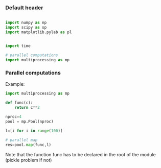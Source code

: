 
### Default header

```python

import numpy as np
import scipy as sp
import matplotlib.pylab as pl


import time

# parallel computations
import multiprocessing as mp

```

### Parallel computations

Example:

```python
import multiprocessing as mp

def func(c):
    return c**2
    
nproc=4
pool = mp.Pool(nproc)

l=[i for i in range(100)]

# parallel map
res=pool.map(func,l)
```

Note that the function func has to be declared in the root of the module (pickle problem if not)
